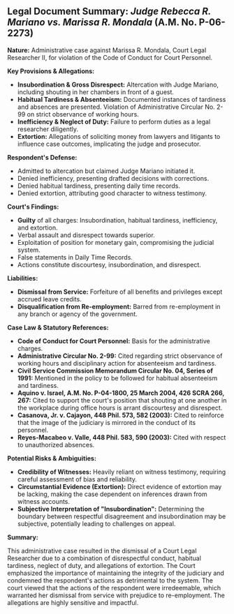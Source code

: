 ## Legal Document Summary: *Judge Rebecca R. Mariano vs. Marissa R. Mondala* (A.M. No. P-06-2273)

**Nature:** Administrative case against Marissa R. Mondala, Court Legal Researcher II, for violation of the Code of Conduct for Court Personnel.

**Key Provisions & Allegations:**

*   **Insubordination & Gross Disrespect:** Altercation with Judge Mariano, including shouting in her chambers in front of a guest.
*   **Habitual Tardiness & Absenteeism:** Documented instances of tardiness and absences are presented. Violation of Administrative Circular No. 2-99 on strict observance of working hours.
*   **Inefficiency & Neglect of Duty:** Failure to perform duties as a legal researcher diligently.
*   **Extortion:** Allegations of soliciting money from lawyers and litigants to influence case outcomes, implicating the judge and prosecutor.

**Respondent's Defense:**

*   Admitted to altercation but claimed Judge Mariano initiated it.
*   Denied inefficiency, presenting drafted decisions with corrections.
*   Denied habitual tardiness, presenting daily time records.
*   Denied extortion, attributing good character to witness testimony.

**Court's Findings:**

*   **Guilty** of all charges: Insubordination, habitual tardiness, inefficiency, and extortion.
*   Verbal assault and disrespect towards superior.
*   Exploitation of position for monetary gain, compromising the judicial system.
*   False statements in Daily Time Records.
*   Actions constitute discourtesy, insubordination, and disrespect.

**Liabilities:**

*   **Dismissal from Service:** Forfeiture of all benefits and privileges except accrued leave credits.
*   **Disqualification from Re-employment:** Barred from re-employment in any branch or agency of the government.

**Case Law & Statutory References:**

*   **Code of Conduct for Court Personnel:** Basis for the administrative charges.
*   **Administrative Circular No. 2-99:** Cited regarding strict observance of working hours and disciplinary action for absenteeism and tardiness.
*   **Civil Service Commission Memorandum Circular No. 04, Series of 1991:** Mentioned in the policy to be followed for habitual absenteeism and tardiness.
*   **Aquino v. Israel, A.M. No. P-04-1800, 25 March 2004, 426 SCRA 266, 267:** Cited to support the court's position that shouting at one another in the workplace during office hours is arrant discourtesy and disrespect.
*   **Casanova, Jr. v. Cajayon, 448 Phil. 573, 582 (2003):** Cited to reinforce that the image of the judiciary is mirrored in the conduct of its personnel.
*   **Reyes-Macabeo v. Valle, 448 Phil. 583, 590 (2003):** Cited with respect to unauthorized absences.

**Potential Risks & Ambiguities:**

*   **Credibility of Witnesses:** Heavily reliant on witness testimony, requiring careful assessment of bias and reliability.
*   **Circumstantial Evidence (Extortion):** Direct evidence of extortion may be lacking, making the case dependent on inferences drawn from witness accounts.
*   **Subjective Interpretation of "Insubordination":** Determining the boundary between respectful disagreement and insubordination may be subjective, potentially leading to challenges on appeal.

**Summary:**

This administrative case resulted in the dismissal of a Court Legal Researcher due to a combination of disrespectful conduct, habitual tardiness, neglect of duty, and allegations of extortion. The Court emphasized the importance of maintaining the integrity of the judiciary and condemned the respondent's actions as detrimental to the system. The court viewed that the actions of the respondent were irredeemable, which warranted her dismissal from service with prejudice to re-employment. The allegations are highly sensitive and impactful.
